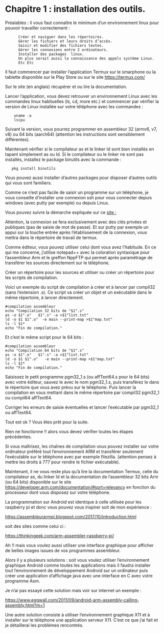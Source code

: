 # Chapitre  1 : installation des outils.

Préalables : il vous faut connaître le minimum d’un environnement linux pour pouvoir travailler correctement :

```
      Créer et naviguer dans les répertoires.
      Gérer les fichiers et leurs droits d’accès.
      Saisir et modifier des fichiers textes.
      Gérer les connexions entre 2 ordinateurs.
      Installer des packages  linux.
      Un plus serait aussi la connaissance des appels système Linux.
      Etc Etc 
```

Il faut commencer par installer l’application Termux sur le smarphone ou la tablette disponible sur le Play Store ou sur le site https://termux.com/

Sur le site (en anglais) récupérer et ou lire la documentation.

Lancer l’application, vous devez retrouver un environnement Linux avec les commandes linux habituelles (ls, cd, more etc.) et commencer par vérifier la version de Linux installée sur votre téléphone avec les commandes :
```
    uname -a 
    lscpu 
```
    
Suivant la version, vous pourrez programmer en assembleur 32 (armv6, v7, v8) ou 64 bits (aarch64) (attention les instructions sont sensiblement différentes).

Maintenant vérifier si le compilateur as et le linker ld sont bien installés en tapant simplement as ou ld. Si le compilateur ou le linker ne sont pas installés, installez le package binutils avec la commande :
```
   pkg install binutils 
```
Vous pouvez aussi installer d’autres packages pour disposer d’autres outils qui vous sont familiers.

Comme ce n’est pas facile de saisir un programme sur un téléphone, je vous conseille d’installer une connexion ssh pour vous connecter depuis windows (avec putty par exemple) ou depuis Linux.

Vous pouvez suivre la démarche expliquée sur ce [site :](https://glow.li/posts/run-an-ssh-server-on-your-android-with-termux/)

Attention, la connexion se fera exclusivement avec des clés privées et publiques (pas de saisie de mot de passe). Et sur putty par exemple un appui sur la touche entrée après l’établissement de la connexion, vous mettra dans le répertoire de travail de termux.

Comme éditeur, vous pouvez utiliser celui dont vous avez l’habitude.  En ce qui me concerne, j’utilise notepad++ avec la coloration syntaxique pour l’assembleur Arm et le greffon NppFTP qui permet après paramétrage de transférer les sources directement sur le téléphone.


Créer un répertoire pour les sources et utiliser ou créer un répertoire pour les scripts de compilation.

Voici un exemple du script de compilation à créer et à lancer par compil32 <nomdusource>  (sans l’extension .s). Ce script va créer un objet et un exécutable dans le même répertoire,  à lancer directement.

```shell
#compilation assembleur
echo "Compilation 32 bits de "$1".s"
as -o $1".o"   $1".s" -a >$1"list.txt"
ld -o $1 $1".o"  -e main --print-map >$1"map.txt"
ls -l $1*
echo "Fin de compilation."
```

Et c’est le même script pour le 64 bits :
      
```shell
#compilation assembleur
echo "Compilation 64 bits de "$1".s"
as -o $1".o"   $1".s" -a >$1"list.txt"
ld -o $1 $1".o"   -e main --print-map >$1"map.txt"
ls -l $1*  
echo "Fin de compilation."
```

Saisissez le petit programme pgm32_1.s (ou affText64.s pour le 64 bits) avec votre éditeur, sauvez le avec le nom pgm32_1.s, puis transférez le dans le répertoire que vous avez prévu sur le téléphone. Puis lancer la compilation en vous mettant dans le même répertoire par compil32 pgm32_1 ou compil64 affText64.

Corriger les erreurs de saisie éventuelles et lancer l’exécutable par pgm32_1 ou affText64.

Tout est ok ?  Vous êtes prêt pour la suite.

Rien ne fonctionne !! alors vous devez vérifier toutes les étapes précédentes.

Si vous maîtrisez, les chaînes de compilation vous pouvez installer sur votre ordinateur préféré tout l’environnement ARM et transférer seulement l’exécutable sur le téléphone avec par exemple filezilla. (attention pensez à mettre les droits à 777 pour rendre le fichier exécutable).

Maintenant, il ne vous reste plus qu’à lire la documentation Termux, celle du compilateur as, du linker ld et la documentation de l’assembleur 32 bits Arm (ou 64 bits) disponible sur le site 
https://developer.arm.com/documentation/#sort=relevancy en fonction du processeur dont vous disposez sur votre téléphone.

La programmation sur Android est identique à celle utilisée pour les raspberry pi et donc vous pouvez vous inspirer soit de mon expérience :
      
https://assembleurarmpi.blogspot.com/2017/10/introduction.html
      
soit des sites comme celui ci :
      
https://thinkingeek.com/arm-assembler-raspberry-pi/


Ah !! mais vous voulez aussi utiliser une interface graphique pour afficher de belles images issues de vos programmes assembleur.
      
Alors il y a plusieurs solutions : soit vous voulez utiliser l’environnement graphique Android comme toutes les applications mais il faudra installer tout l’environnement de développement Android sur un ordinateur puis créer une application d’affichage java avec une interface en C avec votre programme Asm.
      
Je n’ai pas essayé cette solution mais voir sur internet un exemple :
      
https://www.eggwall.com/2011/09/android-arm-assembly-calling-assembly.html?m=1

Une autre solution consiste à utiliser l’environnement graphique X11 et à installer sur le téléphone une application serveur X11.  C’est ce que j’ai fait et je détaillerai les problèmes rencontrés.
